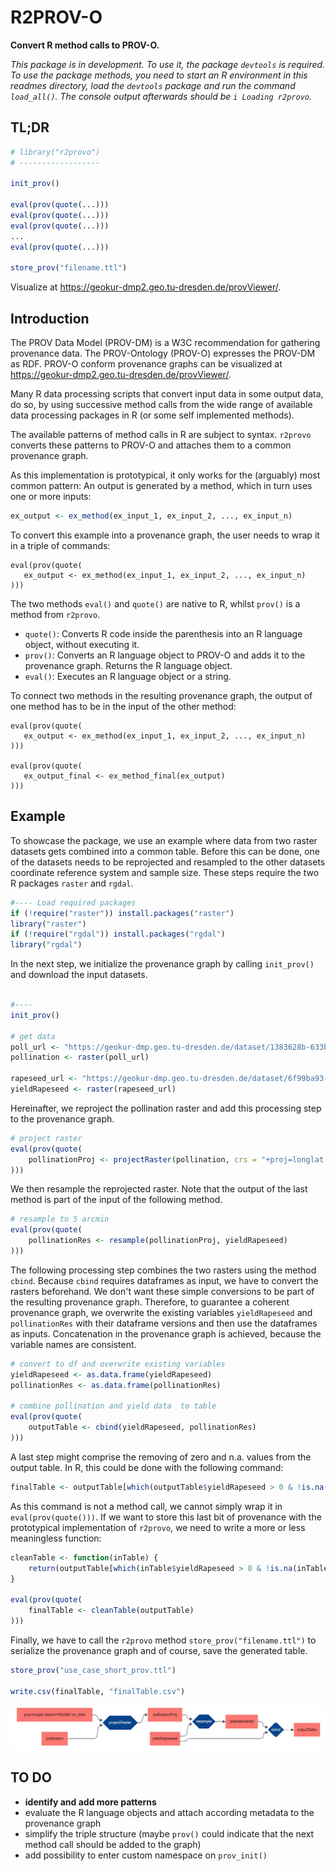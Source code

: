 # R2PROV-O

__Convert R method calls to PROV-O.__

_This package is in development. To use it, the package `devtools` is required. To use the package methods, you need to start an R environment in this readmes directory, load the `devtools` package and run the command `load_all()`. The console output afterwards should be `i Loading r2provo`._

## TL;DR

```r
# library("r2provo")
# ------------------

init_prov()

eval(prov(quote(...)))
eval(prov(quote(...)))
eval(prov(quote(...)))
...
eval(prov(quote(...)))

store_prov("filename.ttl")

```
Visualize at https://geokur-dmp2.geo.tu-dresden.de/provViewer/.

## Introduction

The PROV Data Model (PROV-DM) is a W3C recommendation for gathering provenance data. The PROV-Ontology (PROV-O) expresses the PROV-DM as RDF. PROV-O conform provenance graphs can be visualized at https://geokur-dmp2.geo.tu-dresden.de/provViewer/.

Many R data processing scripts that convert input data in some output data, do so, by using
successive method calls from the wide range of available data processing packages
in R (or some self implemented methods).

The available patterns of method calls in R are subject to syntax. `r2provo` converts these patterns to PROV-O and attaches them to a common provenance graph.

As this implementation is prototypical, it only works for the (arguably) most common pattern: An output is generated by a method, which in turn uses one or more inputs:

```r
ex_output <- ex_method(ex_input_1, ex_input_2, ..., ex_input_n)
```

To convert this example into a provenance graph, the user needs to wrap it in a triple of commands:

```
eval(prov(quote(
   ex_output <- ex_method(ex_input_1, ex_input_2, ..., ex_input_n) 
)))
```

The two methods `eval()` and `quote()` are native to R, whilst `prov()` is a method from `r2provo`. 
    
- `quote()`: Converts R code inside the parenthesis into an R language object, without executing it.
- `prov()`: Converts an R language object to PROV-O and adds it to the provenance graph. Returns the R language object.
- `eval()`: Executes an R language object or a string.

To connect two methods in the resulting provenance graph, the output of one method has to be in the input of the other method:

```
eval(prov(quote(
   ex_output <- ex_method(ex_input_1, ex_input_2, ..., ex_input_n)
)))

eval(prov(quote(
   ex_output_final <- ex_method_final(ex_output)
)))
```

## Example

To showcase the package, we use an example where data from two raster datasets gets combined into a common table. Before this can be done, one of the datasets needs to be reprojected and resampled to the other datasets coordinate reference system and sample size. These steps require the two R packages `raster` and `rgdal`.

```r
#---- Load required packages
if (!require("raster")) install.packages("raster")
library("raster")
if (!require("rgdal")) install.packages("rgdal")
library("rgdal")
```

In the next step, we initialize the provenance graph by calling `init_prov()` and download the input datasets.

```r

#----
init_prov()

# get data
poll_url <- "https://geokur-dmp.geo.tu-dresden.de/dataset/1383628b-633b-401d-9277-977b90fc83a0/resource/eeecaa00-4da4-4022-9ae6-8a7849e9d5c1/download/3b_visitprob.tif"
pollination <- raster(poll_url)

rapeseed_url <- "https://geokur-dmp.geo.tu-dresden.de/dataset/6f99ba93-ad5a-4841-9b56-fa4edda9f3b9/resource/945acf8d-925f-44c5-8f45-4b6354f1734d/download/rapeseed_yieldperhectare.tif"
yieldRapeseed <- raster(rapeseed_url)
```

Hereinafter, we reproject the pollination raster and add this processing step to the provenance graph.

```r
# project raster
eval(prov(quote(
    pollinationProj <- projectRaster(pollination, crs = "+proj=longlat +datum=WGS84 +no_defs")
)))
```

We then resample the reprojected raster. Note that the output of the last method is part of the input of the following method.

```r
# resample to 5 arcmin
eval(prov(quote(
    pollinationRes <- resample(pollinationProj, yieldRapeseed)
)))
```

The following processing step combines the two rasters using the method `cbind`. Because `cbind` requires dataframes as input, we have to convert the rasters beforehand. We don't want these simple conversions to be part of the resulting provenance graph. Therefore, to guarantee a coherent provenance graph, we overwrite the existing variables `yieldRapeseed` and `pollinationRes` with their dataframe versions and then use the dataframes as inputs. Concatenation in the provenance graph is achieved, because the variable names are consistent.

```r
# convert to df and overwrite existing variables
yieldRapeseed <- as.data.frame(yieldRapeseed)
pollinationRes <- as.data.frame(pollinationRes)

# combine pollination and yield data  to table
eval(prov(quote(
    outputTable <- cbind(yieldRapeseed, pollinationRes)
)))
```

A last step might comprise the removing of zero and n.a. values from the output table. In R, this could be done with the following command:

```r
finalTable <- outputTable[which(outputTable$yieldRapeseed > 0 & !is.na(outputTable$pollination)), ]
```

As this command is not a method call, we cannot simply wrap it in `eval(prov(quote()))`. If we want to store this last bit of provenance with the prototypical implementation of `r2provo`, we need to write a more or less meaningless function:

```r
cleanTable <- function(inTable) {
    return(outputTable[which(inTable$yieldRapeseed > 0 & !is.na(inTable$pollination)), ])
}

eval(prov(quote(
    finalTable <- cleanTable(outputTable)
)))
```

Finally, we have to call the `r2provo` method `store_prov("filename.ttl")` to serialize the provenance graph and of course, save the generated table.

```r
store_prov("use_case_short_prov.ttl")

write.csv(finalTable, "finalTable.csv")
```

<img src="example_scripts/use_case_short_prov.jpg">

## TO DO

- __identify and add more patterns__
- evaluate the R language objects and attach according metadata to the provenance graph
- simplify the triple structure (maybe `prov()` could indicate that the next method call should be added to the graph)
- add possibility to enter custom namespace on `prov_init()`
